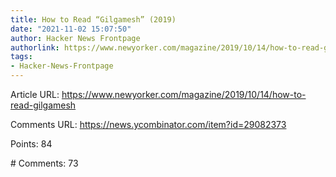```yaml
---
title: How to Read “Gilgamesh” (2019)
date: "2021-11-02 15:07:50"
author: Hacker News Frontpage
authorlink: https://www.newyorker.com/magazine/2019/10/14/how-to-read-gilgamesh
tags:
- Hacker-News-Frontpage
---
```


<p>Article URL: <a href="https://www.newyorker.com/magazine/2019/10/14/how-to-read-gilgamesh">https://www.newyorker.com/magazine/2019/10/14/how-to-read-gilgamesh</a></p>
<p>Comments URL: <a href="https://news.ycombinator.com/item?id=29082373">https://news.ycombinator.com/item?id=29082373</a></p>
<p>Points: 84</p>
<p># Comments: 73</p>
